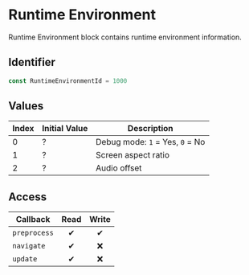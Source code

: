 # Runtime Environment

Runtime Environment block contains runtime environment information.

## Identifier

```ts
const RuntimeEnvironmentId = 1000
```

## Values

| Index | Initial Value | Description                     |
| ----- | ------------- | ------------------------------- |
| 0     | ?             | Debug mode: `1` = Yes, `0` = No |
| 1     | ?             | Screen aspect ratio             |
| 2     | ?             | Audio offset                    |

## Access

| Callback     | Read | Write |
| ------------ | :--: | :---: |
| `preprocess` |  ✔   |   ✔   |
| `navigate`   |  ✔   |  ❌   |
| `update`     |  ✔   |  ❌   |
